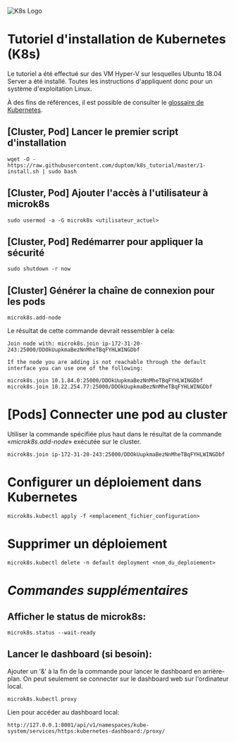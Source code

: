 ![K8s Logo](https://lucasvidelaine.files.wordpress.com/2018/01/kubernetes3.png?w=250)

# Tutoriel d'installation de Kubernetes (K8s)

Le tutoriel a été effectué sur des VM Hyper-V sur lesquelles Ubuntu 18.04 Server a été installé. Toutes les instructions d'appliquent donc pour un système d'exploitation Linux.

À des fins de références, il est possible de consulter le [glossaire de Kubernetes](https://kubernetes.io/docs/reference/glossary/?fundamental=true).

## [**Cluster, Pod**] Lancer le premier script d'installation
	wget -O - https://raw.githubusercontent.com/duptom/k8s_tutorial/master/1-install.sh | sudo bash

## [**Cluster, Pod**] Ajouter l'accès à l'utilisateur à microk8s
	sudo usermod -a -G microk8s <utilisateur_actuel>

## **[**Cluster, Pod**]** Redémarrer pour appliquer la sécurité
	sudo shutdown -r now

## [**Cluster**] Générer la chaîne de connexion pour les pods
	microk8s.add-node
Le résultat de cette commande devrait ressembler à cela:
	
	Join node with: microk8s.join ip-172-31-20-243:25000/DDOkUupkmaBezNnMheTBqFYHLWINGDbf

	If the node you are adding is not reachable through the default
	interface you can use one of the following:

	microk8s.join 10.1.84.0:25000/DDOkUupkmaBezNnMheTBqFYHLWINGDbf
	microk8s.join 10.22.254.77:25000/DDOkUupkmaBezNnMheTBqFYHLWINGDbf

# [**Pods**] Connecter une pod au cluster
Utiliser la commande spécifiée plus haut dans le résultat de la commande «*microk8s.add-node*» exécutée sur le cluster.

	microk8s.join ip-172-31-20-243:25000/DDOkUupkmaBezNnMheTBqFYHLWINGDbf

# Configurer un déploiement dans Kubernetes
	microk8s.kubectl apply -f <emplacement_fichier_configuration>

# Supprimer un déploiement
	microk8s.kubectl delete -n default deployment <nom_du_deploiement>

# *Commandes supplémentaires*
## Afficher le status de microk8s:
	microk8s.status --wait-ready

## Lancer le dashboard (si besoin):
Ajouter un '&' à la fin de la commande pour lancer le dashboard en arrière-plan.
On peut seulement se connecter sur le dashboard web sur l'ordinateur local.

	microk8s.kubectl proxy

Lien pour accéder au dashboard local:

	http://127.0.0.1:8001/api/v1/namespaces/kube-system/services/https:kubernetes-dashboard:/proxy/
